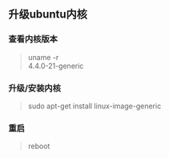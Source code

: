 ## 升级ubuntu内核

### 查看内核版本
> uname -r  
4.4.0-21-generic

### 升级/安装内核
> sudo apt-get install linux-image-generic

### 重启
> reboot